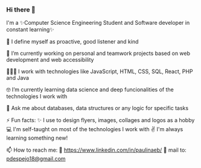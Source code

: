 ### Hi there 👋

I'm a ✨Computer Science Engineering Student and Software developer in constant learning✨


💖 I define myself as proactive, good listener and kind

🔭 I’m currently working on personal and teamwork projects based on web development and web accessibility

👩🏼‍💻 I work with technologies like JavaScript, HTML, CSS, SQL, React, PHP and Java

🤓 I’m currently learning data science and deep funcionalities of the technologies I work with

💬 Ask me about databases, data structures or any logic for specific tasks


⚡ Fun facts: 
✨ I use to design flyers, images, collages and logos as a hobby 
💻 I'm self-taught on most of the technologies I work with
✌ I'm always learning something new!


📫 How to reach me: 
🔗 https://www.linkedin.com/in/paulinaeb/
🔗 mail to: pdespejo18@gmail.com
